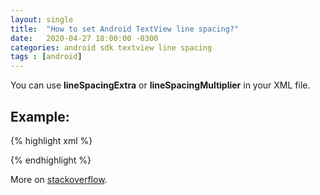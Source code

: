 ```yaml
---
layout: single
title:  "How to set Android TextView line spacing?"
date:   2020-04-27 18:00:00 -0300
categories: android sdk textview line spacing
tags : [android]
---
```


You can use **lineSpacingExtra** or **lineSpacingMultiplier** in your XML file.


## Example:

{% highlight xml %}

<TextView
    android:layout_width="wrap_content"
    android:layout_height="wrap_content"
    android:lineSpacingMultiplier="0.7">

{% endhighlight %}

More on [stackoverflow][so-post].

[so-post]: https://stackoverflow.com/questions/6863974/android-textview-padding-between-lines
